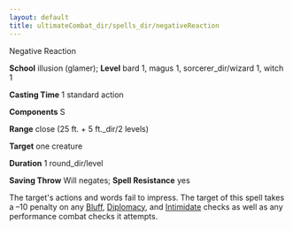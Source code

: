 ```yaml
---
layout: default
title: ultimateCombat_dir/spells_dir/negativeReaction
---
```

Negative Reaction

**School** illusion (glamer); **Level** bard 1, magus 1, sorcerer_dir/wizard 1, witch 1

**Casting Time** 1 standard action

**Components** S

**Range** close (25 ft. + 5 ft._dir/2 levels)

**Target** one creature

**Duration** 1 round_dir/level

**Saving Throw** Will negates; **Spell Resistance** yes

The target's actions and words fail to impress. The target of this spell takes a –10 penalty on any [Bluff](../skills_dir/bluff#_bluff), [Diplomacy](../skills_dir/diplomacy#_diplomacy), and [Intimidate](../skills_dir/intimidate#_intimidate) checks as well as any performance combat checks it attempts.

